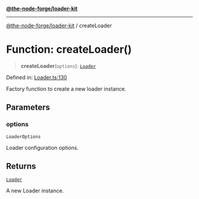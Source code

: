 [**@the-node-forge/loader-kit**](../README.md)

***

[@the-node-forge/loader-kit](../globals.md) / createLoader

# Function: createLoader()

> **createLoader**(`options`): [`Loader`](../classes/Loader.md)

Defined in: [Loader.ts:130](https://github.com/The-Node-Forge/loader-kit/blob/42c9d4322a3d6fd5fbeb1f0444e5f0a7ef216b69/src/components/Loader.ts#L130)

Factory function to create a new loader instance.

## Parameters

### options

`LoaderOptions`

Loader configuration options.

## Returns

[`Loader`](../classes/Loader.md)

A new Loader instance.

